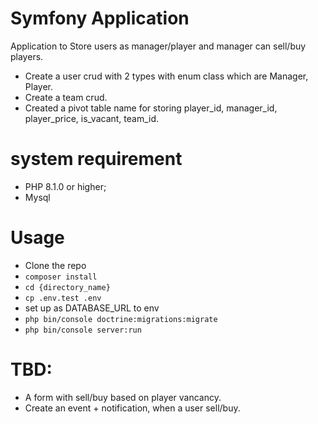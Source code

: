 # Symfony Application
Application to Store users as manager/player and manager can sell/buy players.
- Create a user crud with 2 types with enum class which are Manager, Player.
- Create a team crud.
- Created a pivot table name for storing player_id, manager_id, player_price, is_vacant, team_id.

# system requirement
- PHP 8.1.0 or higher;
- Mysql

# Usage
- Clone the repo
- ``composer install``
- ``cd {directory_name}``
- ``cp .env.test .env``
- set up as DATABASE_URL to env
- ``php bin/console doctrine:migrations:migrate``
- ``php bin/console server:run``

# TBD:
- A form with sell/buy based on player vancancy.
- Create an event + notification, when a user sell/buy.
